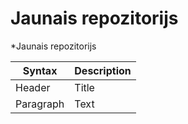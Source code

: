 # Jaunais repozitorijs
*Jaunais repozitorijs
 
 | Syntax | Description |
| ----------- | ----------- |
| Header | Title |
| Paragraph | Text |
